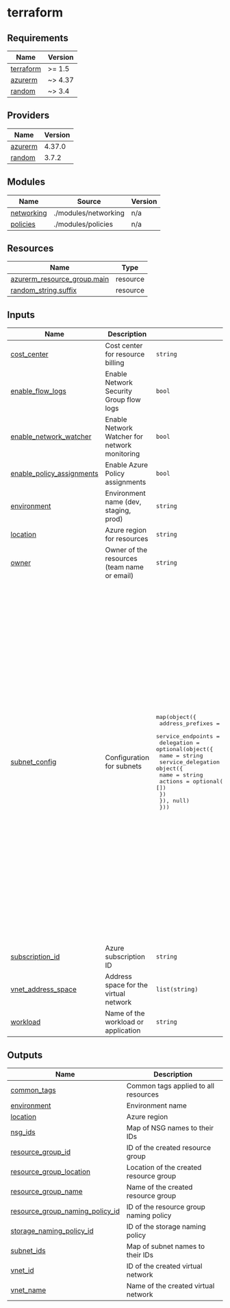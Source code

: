 # terraform

<!-- BEGIN_TF_DOCS -->
## Requirements

| Name | Version |
|------|---------|
| <a name="requirement_terraform"></a> [terraform](#requirement\_terraform) | >= 1.5 |
| <a name="requirement_azurerm"></a> [azurerm](#requirement\_azurerm) | ~> 4.37 |
| <a name="requirement_random"></a> [random](#requirement\_random) | ~> 3.4 |

## Providers

| Name | Version |
|------|---------|
| <a name="provider_azurerm"></a> [azurerm](#provider\_azurerm) | 4.37.0 |
| <a name="provider_random"></a> [random](#provider\_random) | 3.7.2 |

## Modules

| Name | Source | Version |
|------|--------|---------|
| <a name="module_networking"></a> [networking](#module\_networking) | ./modules/networking | n/a |
| <a name="module_policies"></a> [policies](#module\_policies) | ./modules/policies | n/a |

## Resources

| Name | Type |
|------|------|
| [azurerm_resource_group.main](https://registry.terraform.io/providers/hashicorp/azurerm/latest/docs/resources/resource_group) | resource |
| [random_string.suffix](https://registry.terraform.io/providers/hashicorp/random/latest/docs/resources/string) | resource |

## Inputs

| Name | Description | Type | Default | Required |
|------|-------------|------|---------|:--------:|
| <a name="input_cost_center"></a> [cost\_center](#input\_cost\_center) | Cost center for resource billing | `string` | `"development"` | no |
| <a name="input_enable_flow_logs"></a> [enable\_flow\_logs](#input\_enable\_flow\_logs) | Enable Network Security Group flow logs | `bool` | `true` | no |
| <a name="input_enable_network_watcher"></a> [enable\_network\_watcher](#input\_enable\_network\_watcher) | Enable Network Watcher for network monitoring | `bool` | `true` | no |
| <a name="input_enable_policy_assignments"></a> [enable\_policy\_assignments](#input\_enable\_policy\_assignments) | Enable Azure Policy assignments | `bool` | `true` | no |
| <a name="input_environment"></a> [environment](#input\_environment) | Environment name (dev, staging, prod) | `string` | `"dev"` | no |
| <a name="input_location"></a> [location](#input\_location) | Azure region for resources | `string` | `"East US"` | no |
| <a name="input_owner"></a> [owner](#input\_owner) | Owner of the resources (team name or email) | `string` | `"platform-team"` | no |
| <a name="input_subnet_config"></a> [subnet\_config](#input\_subnet\_config) | Configuration for subnets | <pre>map(object({<br/>    address_prefixes  = list(string)<br/>    service_endpoints = optional(list(string), [])<br/>    delegation = optional(object({<br/>      name = string<br/>      service_delegation = object({<br/>        name    = string<br/>        actions = optional(list(string), [])<br/>      })<br/>    }), null)<br/>  }))</pre> | <pre>{<br/>  "appservice": {<br/>    "address_prefixes": [<br/>      "10.0.2.0/24"<br/>    ],<br/>    "delegation": {<br/>      "name": "app-service-delegation",<br/>      "service_delegation": {<br/>        "actions": [<br/>          "Microsoft.Network/virtualNetworks/subnets/action"<br/>        ],<br/>        "name": "Microsoft.Web/serverFarms"<br/>      }<br/>    },<br/>    "service_endpoints": [<br/>      "Microsoft.Storage",<br/>      "Microsoft.KeyVault"<br/>    ]<br/>  },<br/>  "default": {<br/>    "address_prefixes": [<br/>      "10.0.1.0/24"<br/>    ],<br/>    "service_endpoints": []<br/>  },<br/>  "functions": {<br/>    "address_prefixes": [<br/>      "10.0.3.0/24"<br/>    ],<br/>    "service_endpoints": [<br/>      "Microsoft.Storage",<br/>      "Microsoft.KeyVault"<br/>    ]<br/>  },<br/>  "privateendpoints": {<br/>    "address_prefixes": [<br/>      "10.0.4.0/24"<br/>    ],<br/>    "service_endpoints": []<br/>  }<br/>}</pre> | no |
| <a name="input_subscription_id"></a> [subscription\_id](#input\_subscription\_id) | Azure subscription ID | `string` | n/a | yes |
| <a name="input_vnet_address_space"></a> [vnet\_address\_space](#input\_vnet\_address\_space) | Address space for the virtual network | `list(string)` | <pre>[<br/>  "10.0.0.0/16"<br/>]</pre> | no |
| <a name="input_workload"></a> [workload](#input\_workload) | Name of the workload or application | `string` | `"azpolicy"` | no |

## Outputs

| Name | Description |
|------|-------------|
| <a name="output_common_tags"></a> [common\_tags](#output\_common\_tags) | Common tags applied to all resources |
| <a name="output_environment"></a> [environment](#output\_environment) | Environment name |
| <a name="output_location"></a> [location](#output\_location) | Azure region |
| <a name="output_nsg_ids"></a> [nsg\_ids](#output\_nsg\_ids) | Map of NSG names to their IDs |
| <a name="output_resource_group_id"></a> [resource\_group\_id](#output\_resource\_group\_id) | ID of the created resource group |
| <a name="output_resource_group_location"></a> [resource\_group\_location](#output\_resource\_group\_location) | Location of the created resource group |
| <a name="output_resource_group_name"></a> [resource\_group\_name](#output\_resource\_group\_name) | Name of the created resource group |
| <a name="output_resource_group_naming_policy_id"></a> [resource\_group\_naming\_policy\_id](#output\_resource\_group\_naming\_policy\_id) | ID of the resource group naming policy |
| <a name="output_storage_naming_policy_id"></a> [storage\_naming\_policy\_id](#output\_storage\_naming\_policy\_id) | ID of the storage naming policy |
| <a name="output_subnet_ids"></a> [subnet\_ids](#output\_subnet\_ids) | Map of subnet names to their IDs |
| <a name="output_vnet_id"></a> [vnet\_id](#output\_vnet\_id) | ID of the created virtual network |
| <a name="output_vnet_name"></a> [vnet\_name](#output\_vnet\_name) | Name of the created virtual network |
<!-- END_TF_DOCS -->
